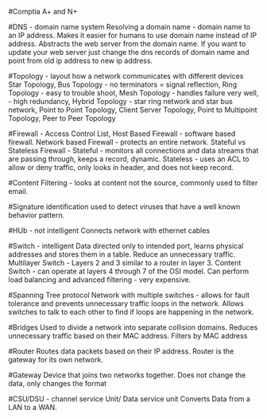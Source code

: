 #Comptia A+ and N+ 


#DNS - domain name system
Resolving a domain name - domain name to an IP address. Makes it easier for humans to use domain name instead of IP address. Abstracts the web server from the domain name. If you want to update your web server just change the dns records of domain name and point from old ip address to new ip address. 

#Topology - layout how a network communicates with different devices
Star Topology, Bus Topology - no terminators = signal reflection, Ring Topology - easy to trouble shoot, Mesh Topology - handles failure very well, - high redundancy, Hybrid Topology - star ring network and star bus network, Point to Point Topology, Client Server Topology, Point to Multipoint Topology, Peer to Peer Topology

#Firewall - 
Access Control List, Host Based Firewall - software based firewall. Network based Firewall - protects an entire network. Stateful vs Stateless Firewall - Stateful - monitors all connections and data streams that are passing through, keeps a record, dynamic. Stateless - uses an ACL to allow or deny traffic, only looks in header, and does not keep record. 

#Content Filtering - 
looks at content not the source, commonly used to filter email. 

#Signature identification 
used to detect viruses that have a well known behavior pattern.   

#HUb - not intelligent 
Connects network with ethernet cables

#Switch - intelligent
Data directed only to intended port, learns physical addresses and stores them in a table. Reduce an unnecessary traffic. 
Multilayer Switch - Layers 2 and 3 similar to a router in layer 3. Content Switch - can operate at layers 4 through 7 of the OSI model. Can perform load balancing and advanced filtering - very expensive. 

#Spanning Tree protocol
Network with multiple switches - allows for fault tolerance and prevents unnecessary traffic loops in the network. Allows switches to talk to each other to find if loops are happening in the network. 

#Bridges 
Used to divide a network into separate collision domains. Reduces unnecessary traffic based on their MAC address. Filters by MAC address

#Router
Routes data packets based on their IP address. Router is the gateway for its own network. 

#Gateway
Device that joins two networks together. Does not change the data, only changes the format

#CSU/DSU - channel service Unit/ Data service unit
Converts Data from a LAN to a WAN. 